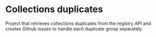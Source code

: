 # Collections duplicates

Project that retrieves collections duplicates from the registry API and creates Github issues to handle each duplicate group separately.
